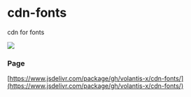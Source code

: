 # cdn-fonts
cdn for fonts

[![](https://data.jsdelivr.com/v1/package/gh/volantis-x/cdn-fonts/badge)](https://www.jsdelivr.com/package/gh/volantis-x/cdn-fonts)

### Page

[https://www.jsdelivr.com/package/gh/volantis-x/cdn-fonts/](https://www.jsdelivr.com/package/gh/volantis-x/cdn-fonts/)
